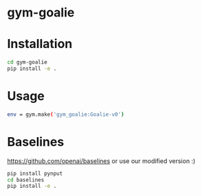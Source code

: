 # gym-goalie

# Installation

```bash
cd gym-goalie
pip install -e .
```

# Usage

```bash
env = gym.make('gym_goalie:Goalie-v0')
```

# Baselines
https://github.com/openai/baselines
or use our modified version :)

```bash
pip install pynput
cd baselines
pip install -e .
```
